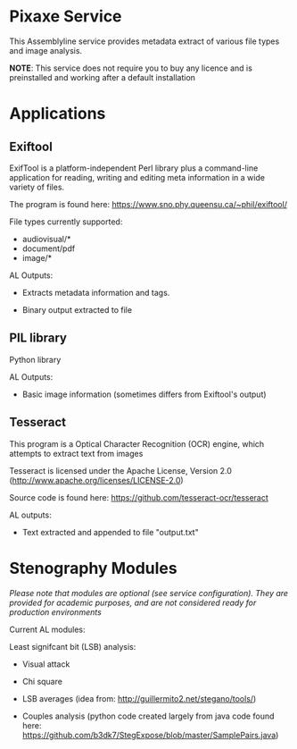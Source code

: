 # Pixaxe Service

This Assemblyline service provides metadata extract of various file types and 
image analysis.

**NOTE**: This service does not require you to buy any licence and is
preinstalled and working after a default installation

# Applications

## Exiftool

ExifTool is a platform-independent Perl library plus a command-line application for reading, writing and editing meta 
information in a wide variety of files.

The program is found here: https://www.sno.phy.queensu.ca/~phil/exiftool/ 

File types currently supported:

- audiovisual/*
- document/pdf
- image/*

AL Outputs:

- Extracts metadata information and tags. 

- Binary output extracted to file

## PIL library

Python library

AL Outputs:

- Basic image information (sometimes differs from Exiftool's output)

## Tesseract

This program is a Optical Character Recognition (OCR) engine, which attempts to extract text from images

Tesseract is licensed under the Apache License, Version 2.0 (http://www.apache.org/licenses/LICENSE-2.0)

Source code is found here: https://github.com/tesseract-ocr/tesseract

AL outputs:

- Text extracted and appended to file "output.txt"


# Stenography Modules

*Please note that modules are optional (see service configuration). They are provided for academic purposes, 
and are not considered ready for production environments*

Current AL modules:

Least signifcant bit (LSB) analysis:

- Visual attack

- Chi square 

- LSB averages (idea from: http://guillermito2.net/stegano/tools/)

- Couples analysis (python code created largely from java code found here: https://github.com/b3dk7/StegExpose/blob/master/SamplePairs.java)



